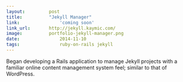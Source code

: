 ```yaml
---
layout:			post
title:			"Jekyll Manager"
link:				'coming soon'
link_url:		http://jekyll.kaymic.com/
image:			portfolio-jekyll-manager.png
date:				2014-11-10
tags:				ruby-on-rails jekyll
---
```

Began developing a Rails application to manage Jekyll projects with a familiar online content management system feel; similar to that of WordPress.